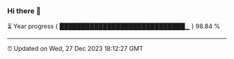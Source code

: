 ### Hi there 👋

⏳ Year progress { █████████████████████████████▁ } 98.84 %

---

⏰ Updated on Wed, 27 Dec 2023 18:12:27 GMT
